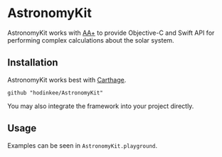 # AstronomyKit

AstronomyKit works with [AA+](http://www.naughter.com/aa.html) to provide Objective-C and Swift API for performing complex calculations about the solar system.

## Installation

AstronomyKit works best with [Carthage](https://github.com/carthage/carthage).

```
github "hodinkee/AstronomyKit"
```

You may also integrate the framework into your project directly.

## Usage

Examples can be seen in `AstronomyKit.playground`.
